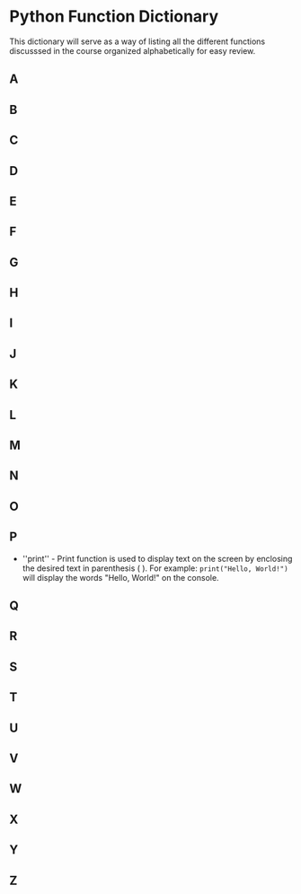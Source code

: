 # Python Function Dictionary
This dictionary will serve as a way of listing all the different functions discusssed in the course organized alphabetically for easy review. 

## A

## B

## C

## D

## E

## F

## G

## H

## I

## J

## K

## L

## M

## N

## O

## P
* ''print'' - Print function is used to display text on the screen by enclosing the desired text in parenthesis ( ). For example: `print("Hello, World!")` will display the words "Hello, World!" on the console.

## Q

## R

## S

## T

## U

## V

## W

## X

## Y

## Z